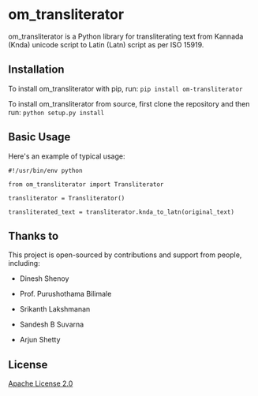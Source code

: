 # om_transliterator

om_transliterator is a Python library for transliterating text 
from Kannada (Knda) unicode script to Latin (Latn) script 
as per ISO 15919. 

## Installation

To install om_transliterator with pip, run: `pip install om-transliterator`

To install om_transliterator from source, first clone the repository and then 
run: `python setup.py install`

## Basic Usage

Here's an example of typical usage:

    #!/usr/bin/env python
    
    from om_transliterator import Transliterator
    
    transliterator = Transliterator()
    
    transliterated_text = transliterator.knda_to_latn(original_text)

## Thanks to

This project is open-sourced by contributions and support from people, 
including:

* Dinesh Shenoy

* Prof. Purushothama Bilimale

* Srikanth Lakshmanan

* Sandesh B Suvarna

* Arjun Shetty


## License

[Apache License 2.0](http://www.apache.org/licenses/LICENSE-2.0) 